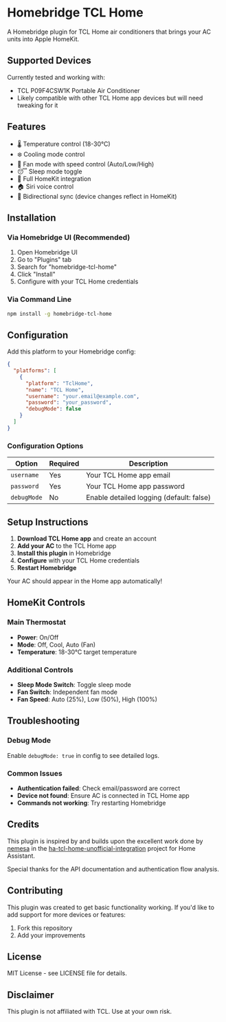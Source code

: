 # Homebridge TCL Home

A Homebridge plugin for TCL Home air conditioners that brings your AC units into Apple HomeKit.

## Supported Devices

Currently tested and working with:
- TCL P09F4CSW1K Portable Air Conditioner
- Likely compatible with other TCL Home app devices but will need tweaking for it

## Features

- 🌡️ Temperature control (18-30°C)
- ❄️ Cooling mode control
- 💨 Fan mode with speed control (Auto/Low/High)
- 😴 Sleep mode toggle
- 📱 Full HomeKit integration
- 🏠 Siri voice control
- 🔄 Bidirectional sync (device changes reflect in HomeKit)

## Installation

### Via Homebridge UI (Recommended)

1. Open Homebridge UI
2. Go to "Plugins" tab
3. Search for "homebridge-tcl-home"
4. Click "Install"
5. Configure with your TCL Home credentials

### Via Command Line

```bash
npm install -g homebridge-tcl-home

```

## Configuration

Add this platform to your Homebridge config:

```json
{
  "platforms": [
    {
      "platform": "TclHome",
      "name": "TCL Home",
      "username": "your.email@example.com",
      "password": "your_password",
      "debugMode": false
    }
  ]
}
```
### Configuration Options

| Option | Required | Description |
|--------|----------|-------------|
| `username` | Yes | Your TCL Home app email |
| `password` | Yes | Your TCL Home app password |
| `debugMode` | No | Enable detailed logging (default: false) |

## Setup Instructions

1. **Download TCL Home app** and create an account
2. **Add your AC** to the TCL Home app
3. **Install this plugin** in Homebridge
4. **Configure** with your TCL Home credentials
5. **Restart Homebridge**

Your AC should appear in the Home app automatically!

## HomeKit Controls

### Main Thermostat
- **Power**: On/Off
- **Mode**: Off, Cool, Auto (Fan)
- **Temperature**: 18-30°C target temperature

### Additional Controls
- **Sleep Mode Switch**: Toggle sleep mode
- **Fan Switch**: Independent fan mode
- **Fan Speed**: Auto (25%), Low (50%), High (100%)

## Troubleshooting

### Debug Mode
Enable `debugMode: true` in config to see detailed logs.

### Common Issues
- **Authentication failed**: Check email/password are correct
- **Device not found**: Ensure AC is connected in TCL Home app
- **Commands not working**: Try restarting Homebridge

## Credits

This plugin is inspired by and builds upon the excellent work done by [nemesa](https://github.com/nemesa) in the [ha-tcl-home-unofficial-integration](https://github.com/nemesa/ha-tcl-home-unofficial-integration) project for Home Assistant.

Special thanks for the API documentation and authentication flow analysis.

## Contributing

This plugin was created to get basic functionality working. If you'd like to add support for more devices or features:

1. Fork this repository
2. Add your improvements

## License

MIT License - see LICENSE file for details.

## Disclaimer

This plugin is not affiliated with TCL. Use at your own risk.
